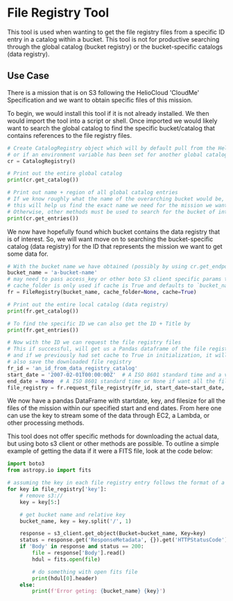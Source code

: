 # File Registry Tool

This tool is used when wanting to get the file registry files from a specific ID entry in a catalog within a bucket. This tool is not for productive searching through the global catalog (bucket registry) or the bucket-specific catalogs (data registry).

## Use Case

There is a mission that is on S3 following the HelioCloud 'CloudMe' Specification and we want to obtain specific files of this mission.

To begin, we would install this tool if it is not already installed. We then would import the tool into a script or shell. Once imported we would likely want to search the global catalog to find the specific bucket/catalog that contains references to the file registry files.

```python
# Create CatalogRegistry object which will by default pull from the Heliocloud global catalog
# or if an environment variable has been set for another global catalog, it will pull from there
cr = CatalogRegistry()

# Print out the entire global catalog
print(cr.get_catalog())

# Print out name + region of all global catalog entries
# If we know roughly what the name of the overarching bucket would be,
# this will help us find the exact name we need for the mission we want.
# Otherwise, other methods must be used to search for the bucket of interests.
print(cr.get_entries())
```

We now have hopefully found which bucket contains the data registry that is of interest. So, we will want move on to searching the bucket-specific catalog (data registry) for the ID that represents the mission we want to get some data for. 

```python
# With the bucket name we have obtained (possibly by using cr.get_endpoint(name, region_prefix=''))
bucket_name = 'a-bucket-name'
# may need to pass access_key or other boto S3 client specific params to get the data
# cache_folder is only used if cache is True and defaults to `bucket_name + '_cache'`
fr = FileRegistry(bucket_name, cache_folder=None, cache=True)  

# Print out the entire local catalog (data registry)
print(fr.get_catalog())

# To find the specific ID we can also get the ID + Title by
print(fr.get_entries())

# Now with the ID we can request the file registry files
# This if successful, will get us a Pandas dataframe of the file registry
# and if we previously had set cache to True in initialization, it will
# also save the downloaded file registry
fr_id = 'an_id_from_data_registry_catalog'
start_date = '2007-02-01T00:00:00Z'  # A ISO 8601 standard time and a valid time witin the mission/file-registry
end_date = None  # A ISO 8601 standard time or None if want all the file registry data after start_date
file_registry = fr.request_file_registry(fr_id, start_date=start_date, end_date=end_date, overwrite=False)
```

We now have a pandas DataFrame with startdate, key, and filesize for all the files of the mission within our specified start and end dates. From here one can use the key to stream some of the data through EC2, a Lambda, or other processing methods.

This tool does not offer specific methods for downloading the actual data, but using boto s3 client or other methods are possible. To outline a simple example of getting the data if it were a FITS file, look at the code below:

```python
import boto3
from astropy.io import fits

# assuming the key in each file registry entry follows the format of a full s3 uri
for key in file_registry['key']:
    # remove s3://
    key = key[5:]

    # get bucket name and relative key
    bucket_name, key = key.split('/', 1)

    response = s3_client.get_object(Bucket=bucket_name, Key=key)
    status = response.get('ResponseMetadata', {}).get('HTTPStatusCode')
    if 'Body' in response and status == 200:
        file = response['Body'].read()
        hdul = fits.open(file)

        # do something with open fits file
        print(hdul[0].header)
    else:
        print(f'Error geting: {bucket_name} {key}')
```
